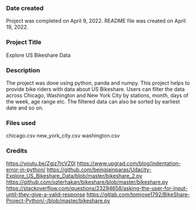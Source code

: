 ### Date created
Project was completed on April 9, 2022.
README file was created on April 19, 2022.

### Project Title
Explore US Bikeshare Data

### Description
The project was done using python, panda and numpy.
This project helps to provide bike riders with data about US Bikeshare. Users can filter the data across Chicago, Washington and New York City by stations, month, days of the week, age range etc. The filtered data can also be sorted by earliest date and so on.

### Files used
chicago.csv
new_york_city.csv
washington.csv

### Credits
https://youtu.be/Zgjz7rcVZ0I
https://www.upgrad.com/blog/indentation-error-in-python/
https://github.com/beingjainparas/Udacity-Explore_US_Bikeshare_Data/blob/master/bikeshare_2.py
https://github.com/ozlerhakan/bikeshare/blob/master/bikeshare.py
https://stackoverflow.com/questions/23294658/asking-the-user-for-input-until-they-give-a-valid-response
https://gitlab.com/tomjose1792/BikeShare-Project-Python/-/blob/master/bikeshare.py